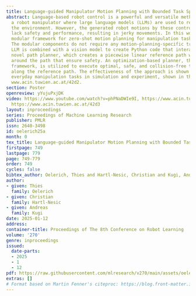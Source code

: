```yaml
---
title: Language-guided Manipulator Motion Planning with Bounded Task Space
abstract: Language-based robot control is a powerful and versatile method to control
  a robot manipulator where large language models (LLMs) are used to reason about
  the environment. However, the generated robot motions by these controllers often
  lack safety and performance, resulting in jerky movements. In this work, a novel
  modular framework for zero-shot motion planning for manipulation tasks is developed.
  The modular components do not require any motion-planning-specific training. An
  LLM is combined with a vision model to create Python code that interacts with a
  novel path planner, which creates a piecewise linear reference path with bounds
  around the path that ensure safety. An optimization-based planner, the BoundMPC
  framework, is utilized to execute optimal, safe, and collision-free trajectories
  along the reference path. The effectiveness of the approach is shown on various
  everyday manipulation tasks in simulation and experiment, shown in the video at
  www.acin.tuwien.ac.at/42d2.
section: Poster
openreview: yYujuPxjDK
video: https://www.youtube.com/watch?v=phPNaDWIe9I, https://www.acin.tuwien.ac.at/42d2,
  https://www.acin.tuwien.ac.at/42d3
layout: inproceedings
series: Proceedings of Machine Learning Research
publisher: PMLR
issn: 2640-3498
id: oelerich25a
month: 0
tex_title: Language-guided Manipulator Motion Planning with Bounded Task Space
firstpage: 749
lastpage: 779
page: 749-779
order: 749
cycles: false
bibtex_author: Oelerich, Thies and Hartl-Nesic, Christian and Kugi, Andreas
author:
- given: Thies
  family: Oelerich
- given: Christian
  family: Hartl-Nesic
- given: Andreas
  family: Kugi
date: 2025-01-12
address:
container-title: Proceedings of The 8th Conference on Robot Learning
volume: '270'
genre: inproceedings
issued:
  date-parts:
  - 2025
  - 1
  - 12
pdf: https://raw.githubusercontent.com/mlresearch/v270/main/assets/oelerich25a/oelerich25a.pdf
extras: []
# Format based on Martin Fenner's citeproc: https://blog.front-matter.io/posts/citeproc-yaml-for-bibliographies/
---
```

